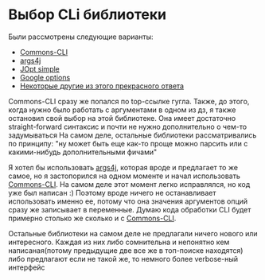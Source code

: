 # Выбор CLi библиотеки

Были рассмотрены следующие варианты:

* [Commons-CLI](http://commons.apache.org/proper/commons-cli/index.html)
* [args4j](http://args4j.kohsuke.org/)
* [JOpt simple](https://pholser.github.io/jopt-simple/index.html)
* [Google options](https://github.com/pcj/google-options)
* [Некоторые другие из этого прекрасного ответа](https://stackoverflow.com/questions/1200054/java-library-for-parsing-command-line-parameters)

Commons-CLI сразу же попался по top-ссылке гугла. Также, до этого, когда нужно было работать с аргументами в одном из дз, я также остановил свой выбор на этой библиотеке.
Она имеет достаточно straight-forward синтаксис и почти не нужно дополнительно о чем-то задумываться
На самом деле, остальные библиотеки рассматривались по принципу: "ну может быть еще как-то проще можно парсить или с какими-нибудь дополнительными фичами"

Я хотел бы использовать [args4j](http://args4j.kohsuke.org/), которая вроде и предлагает то же самое, но я застопорился на одном моменте и начал использовать [Commons-CLI](http://commons.apache.org/proper/commons-cli/index.html). На самом деле этот момент легко исправлялся, но код уже был написан :)
Поэтому вроде ничего не останавливает использовать именно ее, потому что она значения аргументов опций сразу же записывает в переменные. Думаю кода обработки CLI будет примерно столько же сколько и с [Commons-CLI](http://commons.apache.org/proper/commons-cli/index.html).

Остальные библиотеки на самом деле не предлагали ничего нового или интересного. Каждая из них либо сомнительна и непонятно кем написаная(потому предыдущие две все же в топ-поиске находятся) либо предлагают если не такой же, то немного более verbose-ный интерфейс